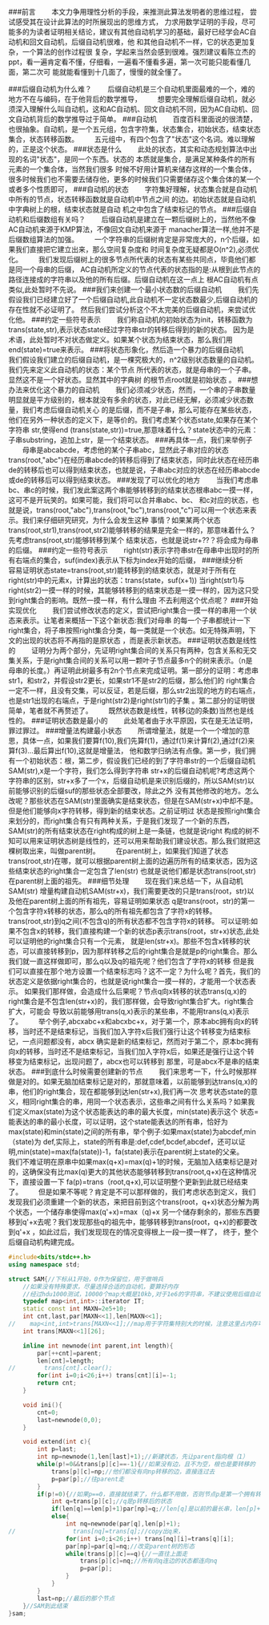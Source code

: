 
###前言
&emsp;&emsp;本文力争用理性分析的手段，来推测此算法发明者的思维过程， 尝试感受其在设计此算法的时所展现出的思维方式， 力求用数学证明的手段，尽可能多的为读者证明相关结论，建议有其他自动机学习的基础，最好已经学会AC自动机和回文自动机，后缀自动机很难，他 和其他自动机不一样，它的状态更加复杂，一个算法的创作过程很 复杂，学起来当然会感到很难。强烈建议看陈立杰的ppt，看一遍肯定看不懂，仔细看，一遍看不懂看多遍，第一次可能只能看懂几面，第二次可 能就能看懂到十几面了，慢慢的就全懂了。 
<!---more-->
###后缀自动机为什么难？
&emsp;&emsp;后缀自动机是三个自动机里面最难的一个，难的地方不在与编码，在于他背后的数学推导，
&emsp;&emsp;想要完全理解后缀自动机，就必须深入理解什么叫自动机，这和AC自动机、回文自动机不同，因为AC自动机、回文自动机背后的数学推导过于简单。
###自动机
&emsp;&emsp;百度百科里面说的很清楚，也很抽象。自动机，是一个五元组，包含字符集，状态集合，初始状态，结束状态集合，状态转移函数。
&emsp;&emsp;五元组中，有四个包含了"状态"这个名词。难以理解的，正是这个状态。
###状态是什么
&emsp;&emsp;此处的状态，其实和动态规划算法中出现的名词"状态"，是同一个东西。状态的 本质就是集合，是满足某种条件的所有元素的一个集合体，当然我们很多 时候不好用计算机来储存这样的一个集合体，很多时候我们也不需要去储存他，更多的时候我们只需要储存这个集合体的某一个或者多个性质即可，
###自动机的状态
&emsp;&emsp;字符集好理解，状态集合就是自动机中所有的节点，状态转移函数就是自动机中节点之间 的边。初始状态就是自动机中字典树上的根，结束状态就是自动 机之中包含了结束标记的节点。
###后缀自动机和后缀数组有关吗？
&emsp;&emsp;后缀自动机是建立在一颗后缀树上的，当然他不像AC自动机来源于KMP算法，不像回文自动机来源于 manacher算法一样,他并不是后缀数组算法的加强。 
&emsp;&emsp;一个字符串的后缀树肯定是非常庞大的，n个后缀，如果我们直接把它建立出来，那么空间复杂度和 时间复杂度无疑都是O(n^2),必须优化。
&emsp;&emsp;我们发现后缀树上的很多节点所代表的状态有某些共同点，毕竟他们都是同一个母串的后缀， AC自动机所定义的节点代表的状态指的是:从根到此节点的路径连接成的字符串以及他的所有后缀。后缀自动机在这一点上 根AC自动机有点类似,此处暂时不先说。
###我们来创建一个最小状态数的后缀自动机
&emsp;&emsp;我们先假设我们已经建立好了一个后缀自动机,此自动机不一定状态数最少,后缀自动机的存在性就不必证明了。 然后我们尝试分析这个不太完美的后缀自动机，来尝试优化他。
###约定一些符号表示
&emsp;&emsp;我们称自动机的初始状态为init，转移函数为trans(state,str),表示状态state经过字符串str的转移后得到的新的状态。 因为是术语，此处暂时不对状态做定义。如果某个状态为结束状态，那么我们用end(state)=true来表示。
###将状态形象化，然后造一个暴力的后缀自动机
&emsp;&emsp;我们假设我们建立的后缀自动机，是一棵究极大的，n^2级别状态数量的自动机。我们先来定义此自动机的状态：某个节点 所代表的状态，就是母串的一个子串。显然这不是一个好状态。显然其中的字典树 的根节点root就是初始状态 。
###想办法来优化这个暴力的自动机
&emsp;&emsp;我们必须减少状态，然而，一个串的子串数量明显就是平方级别的，根本就没有多余的状态，对此已经无解，必须减少状态数量，我们考虑后缀自动机关心 的是后缀，而不是子串，那么可能存在某些状态，他们在另外一种状态的定义下，是等价的。我们考虑某个状态state,如果存在某个字符串 str,使得end (trans(state,str))=true,那意味着什么？state状态中的元素：子串substring，追加上str，是一个结束状态。
###再具体一点，我们来举例子
&emsp;&emsp;母串是abcabcde，考虑他的某个子串abc，显然此子串对应的状态trans(root,"abc")在经历串abcde的转移后得到了结束状态，同时此状态在经历串 de的转移后也可以得到结束状态，也就是说，子串abc对应的状态在经历串abcde或de的转移后可以得到结束状态。
###发现了可以优化的地方
&emsp;&emsp;当我们考虑串bc、串c的时候，我们发此案这两个串能够转移到的结束状态根串abc一摸一样，这可不是开玩笑的。如果可能，我们将可以合并串abc、bc、 和c对应的状态，也就是说，trans(root,"abc"),trans(root,"bc"),trans(root,"c")可以用一个状态来表示。我们来仔细研究研究，为什么会发生这种 事情？如果某两个状态trans(root,str1),trans(root,str2)能够转移的结果是完全一样的，那意味着什么？先考虑trans(root,str)能够转移到某个 结束状态，也就是说str+??？将会成为母串的后缀。
###约定一些符号表示
&emsp;&emsp;right(str)表示字符串str在母串中出现时的所有右端点的集合，suf(index)表示从下标为index开始的后缀，
###继续分析
&emsp;&emsp;容易证明状态state=trans(root,str)能转移到的结束状态，就是对于所有在right(str)中的元素x，计算出的状态：trans(state，suf(x+1)) 当right(str1)与right(str2)一摸一样的时候，其能够转移到的结束状态是一摸一样的，因为这只受到right集合的影响。既然一摸一样，有什么理由 不去利用这个优点呢？
###开始实现优化
&emsp;&emsp;我们尝试修改状态的定义，尝试把right集合一摸一样的串用一个状态来表示。让笔者来概括一下这个新状态:我们对母串 的每一个子串都统计一下right集合，将子串按照right集合分类，每一类就是一个状态。如无特殊声明，下文的出现的状态将不再指的是原状态 ，而是表示新状态。
###证明状态数是线性的
&emsp;&emsp;证明分为两个部分，先证明right集合间的关系只有两种，包含关系和无交集关系，于是right集合间的关系可以用一颗叶子节点最多n个的树来表示。（n是 母串的长度。）再证明此树最多有2n个节点来完成证明。第一部分的证明：考虑串str1，和str2，并假设str2更长，如果str1不是str2的后缀，那么他们的 right集合一定不一样，且没有交集，可以反证，若是后缀，那么str2出现的地方的右端点，也是str1出现的右端点，于是right(str2)是right(str1)的子集 。第二部分的证明很简单，笔者就不再赘述了。
&emsp;&emsp;既然状态数是线性，转移(边的条数)当然也是线性的。
###证明状态数是最小的
&emsp;&emsp;此处笔者由于水平原因，实在是无法证明，罪过罪过。
###增量法构建最小状态
&emsp;&emsp;所谓增量法，就是一个一个增加的意思，具体一点，如果我们要算f(10),我们先算f(1)，通过f(1)来计算f(2),通过f(2)来算f(3)...最后算出f(10),这就是增量法， 他和数学归纳法有点像。第一步，我们拥有一个初始状态：根，第二步，假设我们已经的到了字符串str的一个后缀自动机SAM(str),x是一个字符，我们怎么得到字符串 str+x的后缀自动机呢?考虑这两个字符串的区别，str+x多了一个x，后缀自动机是来识别后缀的，所以SAM(str)以前能够识别的后缀suf的那些状态全部要改，除此之外 没有其他修改的地方。怎么改呢？那些状态在SAM(str)里面确实是结束状态，但是在SAM(str+x)中却不是。但是他们能够向x字符转移，得到新的结束状态。之前证明过 状态是按照right集合来划分的，而right集合有只有两种关系，于是我们发现了一个新的东西，SAM(str)的所有结束状态在right构成的树上是一条链，也就是说right 构成的树不知可以用来证明状态树是线性的，还可以用来帮助我们建设状态。那么我们就把这棵树取出来，叫做parent树。
&emsp;&emsp;在parent树上，如果我们知道了状态trans(root,str)在哪，就可以根据parent树上面的边遍历所有的结束状态，因为这些结束状态的right集合一定包含了len(str) 也就是说他们都是状态trans(root,str)在parent树上面的祖先。
###细节处理
&emsp;&emsp;现在我们来总结一下，从自动机SAM(str) 增量构建自动机SAM(str+x)，我们需要更改的只是trans(root，str)以及他在parent树上面的所有祖先，容易证明如果状态 q是trans(root，str)的第一个包含字符x转移的状态，那么q的所有祖先都包含了字符x的转移。trans(root,str)到q之间(不包含q)的所有状态都不包含字符x的转移。 可以证明:如果不包含x的转移，我们直接构建一个新的状态p表示trans(root，str+x)状态,此处可以证明他的right集合只有一个元素， 就是len(str+x)。那些不包含x转移的状态，可以直接转移到p，因为那样转移之后的right集合是就是p的right集合。那么我们就一直这样做即可，那么q以及q的祖先呢？他们包含了字符x的转移 但是我们可以直接在那个地方设置一个结束标志吗？这不一定？为什么呢？首先，我们的状态定义是依据right集合的，也就是说right集合一摸一样的，才能用一个状态表示。 如果我们那样做，会造成什么后果呢？节点q向x转移的状态trans(q,x)的right集合是不包含len(str+x)的，我们那样做，会导致right集合扩大。right集合扩大，可能会 导致以前能够用trans(q,x)表示的某些串，不能用trans(q,x)表示了。
&emsp;&emsp;举个例子,abcxabc+x和abcxbc+x，对于第一个，原本abc拥有向x的转移，当时还不是结束标记，当我们加入字符x后我们强行让这个转移变为结束标记，一点问题都没有，abcx 确实是新的结束标记，然而对于第二个，原本bc拥有向x的转移，当时还不是结束标记，当我们加入字符x后，如果还是强行让这个转移变为结束标记，出现问题了，abcx也可以转移到 那里，可是abcx不是串的结束状态。
###到底什么时候需要创建新的节点
&emsp;&emsp;我们来思考一下，什么时候那样做是对的。如果无脑加结束标记是对的，那就意味着，以前能够到达trans(q,x)的串，他们的right集合，现在都能够到达len(str+x),我们再一次 思考状态state的意义，相同right集合的串，用同一个状态表示，这些串之间有什么关系吗？如果我们定义max(state)为这个状态能表达的串的最大长度，min(state)表示这个 状态=能表达的串的最小长度，可以证明，这个state能表达的所有串，恰好为max(state)和min(state)之间的所有串，举个例子:如果max(state)为abcdef,min（state)为 def,实际上，state的所有串是:def,cdef,bcdef,abcdef，还可以证明,min(state)=max(fa(state))-1，fa(state)表示在parent树上state的父亲。
&emsp;&emsp;我们不难证明在原串中如果max(q+x)=max(q)+1的时候，无脑加入结束标记是对的，这确保没有比max(q)更大的其他状态能够转移到trans(root,q+x)在这种情况下，直接设置一下 fa(p)=trans（root,q+x),可以证明整个更新到此就已经结束了。
&emsp;&emsp;但是如果不等呢？肯定是不可以那样做的，我们考虑状态到定义，我们发现我们必须重建一个新的状态，来把目前到这个trans(root，q+x)状态分解为两个状态，一个储存串使得max(q'+x)=max（q)+x 另一个储存剩余的，那些东西要移到q'+x去呢？我们发现那些q的祖先中，能够转移到trans(root，q+x)的都要改到q'+x ，如此过后，我们发现现在的情况变得根上一段一摸一样了， 终于，整个后缀自动机构建完成。

```cpp
#include<bits/stdc++.h>
using namespace std;

struct SAM{//下标从1开始，0作为保留位，用于做哨兵
    //如果没有特殊要求，尽量选择合适的自动机，要算好内存
    //经过hdu1000测试，10000个map大概是10kb,对于1e6的字符串，不建议使用后缀自动机
    typedef map<int,int>::iterator IT;
    static const int MAXN=2e5+10;
    int cnt,last,par[MAXN<<1],len[MAXN<<1];
//    map<int,int>trans[MAXN<<1];//map用于字符集特别大的时候，注意这里占内存可能会特别大
    int trans[MAXN<<1][26];

    inline int newnode(int parent,int length){
        par[++cnt]=parent;
        len[cnt]=length;
//        trans[cnt].clear();
        for(int i=0;i<26;i++) trans[cnt][i]=-1;
        return cnt;
    }

    void ini(){
        cnt=0;
        last=newnode(0,0);
    }

    void extend(int c){
        int p=last;
        int np=newnode(1,len[last]+1);//新建状态，先让parent指向根（1）
        while(p!=0&&trans[p][c]==-1){//如果没有边，且不为空，根也是要转移的
            trans[p][c]=np;//他们都没有向np转移的边，直接连过去
            p=par[p];//往parent走
        }
        if(p!=0){//如果p==0，直接就结束了，什么都不用做，否则节点p是第一个拥有转移c的状态，他的祖先都有转移c
            int q=trans[p][c];//q是p转移后的状态
            if(len[q]==len[p]+1)par[np]=q;//len[q]是以前的最长串，len[p]+1是合并后的最长串，相等的话，不会影响，直接结束了，
            else{
                int nq=newnode(par[q],len[p]+1);
//                trans[nq]=trans[q];//copy出q来，
                for(int i=0;i<26;i++) trans[nq][i]=trans[q][i];
                par[np]=par[q]=nq;//改变parent树的形态
                while(trans[p][c]==q){//一直往上面走
                    trans[p][c]=nq;//所有向q连边的状态都连向nq
                    p=par[p];
                }
            }
        }
        last=np;//最后的那个节点
    }//SAM到此结束
}sam;
```
